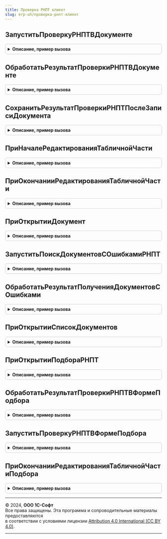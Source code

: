 ```yaml
---
title: Проверка РНПТ клиент
slug: erp-uh/проверка-рнпт-клиент
---
```



## ЗапуститьПроверкуРНПТВДокументе
<details style="margin: 1em 0; padding: 0.5em; border: 1px solid #ccc; border-radius: 6px;">

<summary style="font-weight: bold; cursor: pointer;">Описание, пример вызова</summary>

```bsl

// Запускает фоновое задание проверки РНПТ.
//
// Параметры:
//  Форма - ФормаКлиентскогоПриложения - форма документа.
//
Процедура ЗапуститьПроверкуРНПТВДокументе(Форма) Экспорт
```

Пример вызова
```bsl
ПроверкаРНПТКлиент.ЗапуститьПроверкуРНПТВДокументе(Форма) 
```
</details>

## ОбработатьРезультатПроверкиРНПТВДокументе
<details style="margin: 1em 0; padding: 0.5em; border: 1px solid #ccc; border-radius: 6px;">

<summary style="font-weight: bold; cursor: pointer;">Описание, пример вызова</summary>

```bsl

// Проверяет результат выполнения проверки РНПТ и вызывает прорисовку результата на форме в случае если проверка завершена.
//
// Парамеры:
//  Форма - ФормаКлиентскогоПриложения - форма документа.
//
Процедура ОбработатьРезультатПроверкиРНПТВДокументе(Форма) Экспорт
```

Пример вызова
```bsl
ПроверкаРНПТКлиент.ОбработатьРезультатПроверкиРНПТВДокументе(Форма) 
```
</details>

## СохранитьРезультатПроверкиРНПТПослеЗаписиДокумента
<details style="margin: 1em 0; padding: 0.5em; border: 1px solid #ccc; border-radius: 6px;">

<summary style="font-weight: bold; cursor: pointer;">Описание, пример вызова</summary>

```bsl

// Вызывает процедуру сохранения результатов проверки РНПТ документа в регистр.
//
// Парамеры:
//  Форма - ФормаКлиентскогоПриложения - форма документа.
//
Процедура СохранитьРезультатПроверкиРНПТПослеЗаписиДокумента(Форма) Экспорт
```

Пример вызова
```bsl
ПроверкаРНПТКлиент.СохранитьРезультатПроверкиРНПТПослеЗаписиДокумента(Форма) 
```
</details>

## ПриНачалеРедактированияТабличнойЧасти
<details style="margin: 1em 0; padding: 0.5em; border: 1px solid #ccc; border-radius: 6px;">

<summary style="font-weight: bold; cursor: pointer;">Описание, пример вызова</summary>

```bsl

// Устанавливает признак того, что прорисовку документа в части проверки РНПТ нужно отложить,
// что позволяет избежать ошибки сброса редактируемого значения при выводе результатов проверки.
//
// Парамеры:
//  Форма - ФормаКлиентскогоПриложения - форма документа.
//
Процедура ПриНачалеРедактированияТабличнойЧасти(Форма) Экспорт
```

Пример вызова
```bsl
ПроверкаРНПТКлиент.ПриНачалеРедактированияТабличнойЧасти(Форма) 
```
</details>

## ПриОкончанииРедактированияТабличнойЧасти
<details style="margin: 1em 0; padding: 0.5em; border: 1px solid #ccc; border-radius: 6px;">

<summary style="font-weight: bold; cursor: pointer;">Описание, пример вызова</summary>

```bsl

// Вызывает обработку результата проверки РНПТ при изменении табличной части документа.
//
// Парамеры:
//  Форма - ФормаКлиентскогоПриложения - форма документа.
//
Процедура ПриОкончанииРедактированияТабличнойЧасти(Форма) Экспорт
```

Пример вызова
```bsl
ПроверкаРНПТКлиент.ПриОкончанииРедактированияТабличнойЧасти(Форма) 
```
</details>

## ПриОткрытииДокумент
<details style="margin: 1em 0; padding: 0.5em; border: 1px solid #ccc; border-radius: 6px;">

<summary style="font-weight: bold; cursor: pointer;">Описание, пример вызова</summary>

```bsl

// Запускает отложено проверку РНПТ при открытии формы.
//
// Парамеры:
//  Форма - ФормаКлиентскогоПриложения - форма документа.
//
Процедура ПриОткрытииДокумент(Форма) Экспорт
```

Пример вызова
```bsl
ПроверкаРНПТКлиент.ПриОткрытииДокумент(Форма) 
```
</details>

## ЗапуститьПоискДокументовСОшибкамиРНПТ
<details style="margin: 1em 0; padding: 0.5em; border: 1px solid #ccc; border-radius: 6px;">

<summary style="font-weight: bold; cursor: pointer;">Описание, пример вызова</summary>

```bsl

// Запускает фоновое задание по поиску документов с ошибками для формы списка.
//
// Парамеры:
//  Форма - ФормаКлиентскогоПриложения - форма списка документов.
//
Процедура ЗапуститьПоискДокументовСОшибкамиРНПТ(Форма) Экспорт
```

Пример вызова
```bsl
ПроверкаРНПТКлиент.ЗапуститьПоискДокументовСОшибкамиРНПТ(Форма) 
```
</details>

## ОбработатьРезультатПолученияДокументовСОшибками
<details style="margin: 1em 0; padding: 0.5em; border: 1px solid #ccc; border-radius: 6px;">

<summary style="font-weight: bold; cursor: pointer;">Описание, пример вызова</summary>

```bsl

// В случае успешного завершения получения документов с ошибками запускает вывод информации об ошибках на форму.
//
// Парамеры:
//  Форма - ФормаКлиентскогоПриложения - форма списка документов.
//
Процедура ОбработатьРезультатПолученияДокументовСОшибками(Форма) Экспорт
```

Пример вызова
```bsl
ПроверкаРНПТКлиент.ОбработатьРезультатПолученияДокументовСОшибками(Форма) 
```
</details>

## ПриОткрытииСписокДокументов
<details style="margin: 1em 0; padding: 0.5em; border: 1px solid #ccc; border-radius: 6px;">

<summary style="font-weight: bold; cursor: pointer;">Описание, пример вызова</summary>

```bsl

// При открытии формы списка документов запускает поиск документов с ошибками.
//
// Парамеры:
//  Форма - ФормаКлиентскогоПриложения - форма списка документов.
//
Процедура ПриОткрытииСписокДокументов(Форма) Экспорт
```

Пример вызова
```bsl
ПроверкаРНПТКлиент.ПриОткрытииСписокДокументов(Форма) 
```
</details>

## ПриОткрытииПодбораРНПТ
<details style="margin: 1em 0; padding: 0.5em; border: 1px solid #ccc; border-radius: 6px;">

<summary style="font-weight: bold; cursor: pointer;">Описание, пример вызова</summary>

```bsl

// Запускает проверку РНПТ в форме при открытии.
//
// Парамеры:
//  Форма - ФормаКлиентскогоПриложения - форма подбора РНПТ.
//
Процедура ПриОткрытииПодбораРНПТ(Форма) Экспорт
```

Пример вызова
```bsl
ПроверкаРНПТКлиент.ПриОткрытииПодбораРНПТ(Форма) 
```
</details>

## ОбработатьРезультатПроверкиРНПТВФормеПодбора
<details style="margin: 1em 0; padding: 0.5em; border: 1px solid #ccc; border-radius: 6px;">

<summary style="font-weight: bold; cursor: pointer;">Описание, пример вызова</summary>

```bsl

// Обрабатывает результат проверки РНПТ в форме.
//
// Парамеры:
//  Форма - ФормаКлиентскогоПриложения - форма подбора РНПТ.
//  Обработано - Булево - признак того, что была обработка результата.
//
Процедура ОбработатьРезультатПроверкиРНПТВФормеПодбора(Форма, Обработано = Ложь) Экспорт
```

Пример вызова
```bsl
ПроверкаРНПТКлиент.ОбработатьРезультатПроверкиРНПТВФормеПодбора(Форма, Обработано);
```
</details>

## ЗапуститьПроверкуРНПТВФормеПодбора
<details style="margin: 1em 0; padding: 0.5em; border: 1px solid #ccc; border-radius: 6px;">

<summary style="font-weight: bold; cursor: pointer;">Описание, пример вызова</summary>

```bsl

// Запускает фоновое задание проверки РНПТ в форме.
//
// Парамеры:
//  Форма - ФормаКлиентскогоПриложения - форма подбора РНПТ.
//
Процедура ЗапуститьПроверкуРНПТВФормеПодбора(Форма) Экспорт
```

Пример вызова
```bsl
ПроверкаРНПТКлиент.ЗапуститьПроверкуРНПТВФормеПодбора(Форма) 
```
</details>

## ПриОкончанииРедактированияТабличнойЧастиПодбора
<details style="margin: 1em 0; padding: 0.5em; border: 1px solid #ccc; border-radius: 6px;">

<summary style="font-weight: bold; cursor: pointer;">Описание, пример вызова</summary>

```bsl

// Вызывает обработку результата проверки РНПТ при изменении табличной части формы подбора РНПТ.
//
// Парамеры:
//  Форма - ФормаКлиентскогоПриложения - форма подбора РНПТ.
//
Процедура ПриОкончанииРедактированияТабличнойЧастиПодбора(Форма) Экспорт
```

Пример вызова
```bsl
ПроверкаРНПТКлиент.ПриОкончанииРедактированияТабличнойЧастиПодбора(Форма) 
```
</details>

---

© 2024, **ООО 1С-Софт**  
Все права защищены. Эта программа и сопроводительные материалы предоставляются  
в соответствии с условиями лицензии [Attribution 4.0 International (CC BY 4.0)](https://creativecommons.org/licenses/by/4.0/legalcode).

---

